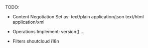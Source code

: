 TODO:

- Content Negotiation
    Set as:
        text/plain
        application/json
        text/html
        application/xml

- Operations
    Implement:
        version()
        ...

- Filters
    shoutcloud
    i18n
